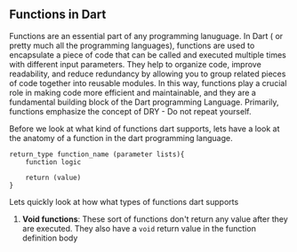 ## Functions in Dart
Functions are an essential part of any programming lanuguage. In Dart ( or pretty much all the programming languages), functions are used to encapsulate a piece of code that can be called and executed multiple times with different input parameters. They help to organize code, improve readability, and reduce redundancy by allowing you to group related pieces of code together into reusable modules. In this way, functions play a crucial role in making code more efficient and maintainable, and they are a fundamental building block of the Dart programming Language. Primarily, functions emphasize the concept of DRY - Do not repeat yourself.


Before we look at what kind of functions dart supports, lets have a look at the anatomy of a function in the dart programming language. 

```
return_type function_name (parameter lists){
    function logic

    return (value)
}

```
Lets quickly look at how what types of functions dart supports

1. __Void functions__: These sort of functions don't return any value after they are executed. They also have a ```void``` return value in the function definition body